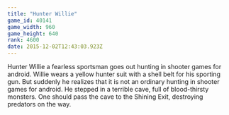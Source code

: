 ```yaml
---
title: "Hunter Willie"
game_id: 40141
game_width: 960
game_height: 640
rank: 4600
date: 2015-12-02T12:43:03.923Z
---
```

Hunter Willie a fearless sportsman goes out hunting in shooter games for android. Willie wears a yellow hunter suit with a shell belt for his sporting gun. But suddenly he realizes that it is not an ordinary hunting in shooter games for android. He stepped in a terrible cave, full of blood-thirsty monsters. One should pass the cave to the Shining Exit, destroying predators on the way.